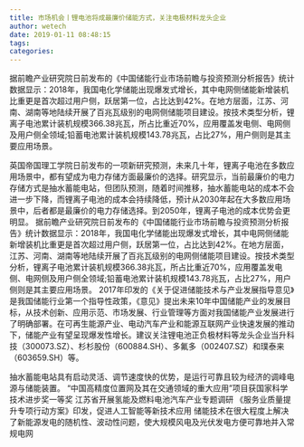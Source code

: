 ```yaml
---
title: 市场机会丨锂电池将成最廉价储能方式，关注电极材料龙头企业
author: wetech
date: 2019-01-11 08:48:15
tags: 
categories: 
---
```

据前瞻产业研究院日前发布的《中国储能行业市场前瞻与投资预测分析报告》统计数据显示：2018年，我国电化学储能出现爆发式增长，其中电网侧储能新增装机比重更是首次超过用户侧，跃居第一位，占比达到42%。在地方层面，江苏、河南、湖南等地陆续开展了百兆瓦级别的电网侧储能项目建设。按技术类型分析，锂离子电池累计装机规模366.38兆瓦，所占比重近70%，应用覆盖发电侧、电网侧及用户侧全领域;铅蓄电池累计装机规模143.78兆瓦，占比27%，用户侧则是其主要应用场景。
<!-- more -->
英国帝国理工学院日前发布的一项新研究预测，未来几十年，锂离子电池在多数应用场景中，都有望成为电力存储方面最廉价的选择。研究显示，当前最廉价的电力存储方式是抽水蓄能电站，但团队预测，随着时间推移，抽水蓄能电站的成本不会进一步下降，而锂离子电池的成本会持续降低，预计从2030年起在大多数应用场景中，后者都是最廉价的电力存储选择。到2050年，锂离子电池的成本优势会更明显。
据前瞻产业研究院日前发布的《中国储能行业市场前瞻与投资预测分析报告》统计数据显示：2018年，我国电化学储能出现爆发式增长，其中电网侧储能新增装机比重更是首次超过用户侧，跃居第一位，占比达到42%。在地方层面，江苏、河南、湖南等地陆续开展了百兆瓦级别的电网侧储能项目建设。按技术类型分析，锂离子电池累计装机规模366.38兆瓦，所占比重近70%，应用覆盖发电侧、电网侧及用户侧全领域;铅蓄电池累计装机规模143.78兆瓦，占比27%，用户侧则是其主要应用场景。
2017年印发的《关于促进储能技术与产业发展指导意见》是我国储能行业第一个指导性政策，《意见》提出未来10年中国储能产业的发展目标，从技术创新、应用示范、市场发展、行业管理等方面对我国储能产业发展进行了明确部署。在可再生能源产业、电动汽车产业和能源互联网产业快速发展的推动下，储能产业有望呈现爆发性增长。建议关注锂电池正负极材料等龙头企业当升科技（300073.SZ）、杉杉股份（600884.SH）、多氟多（002407.SZ）和璞泰来（603659.SH）等。
 
 
抽水蓄能电站具有启动灵活、调节速度快的优势，是运行可靠且较为经济的调峰电源与储能装置。
“中国高精度位置网及其在交通领域的重大应用”项目获国家科学技术进步奖一等奖
江苏省开展氢能及燃料电池汽车产业专题调研
《服务业质量提升专项行动方案》印发，促进人工智能等新技术应用
储能技术在很大程度上解决了新能源发电的随机性、波动性问题，使大规模风电及光伏发电方便可靠地并入常规电网
